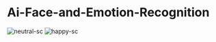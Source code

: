 # Ai-Face-and-Emotion-Recognition
![neutral-sc](https://user-images.githubusercontent.com/89874146/159813577-d052cb9a-3278-4b49-ac10-a9da01bba2c3.png)
![happy-sc](https://user-images.githubusercontent.com/89874146/159813602-c28c3457-a60f-460a-b448-c2982f40fe4b.png)
